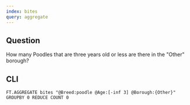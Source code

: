 ```yaml
---
index: bites
query: aggregate
---
```


## Question

How many Poodles that are three years old or less are there in the "Other" borough?

## CLI

```
FT.AGGREGATE bites "@Breed:poodle @Age:[-inf 3] @Borough:{Other}" GROUPBY 0 REDUCE COUNT 0
```